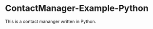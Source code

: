 ContactManager-Example-Python
=============================

This is a contact mananger written in Python.
